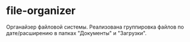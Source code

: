 # file-organizer
 Органайзер файловой системы. Реализована группировка файлов по дате/расширению в папках "Документы" и "Загрузки".
